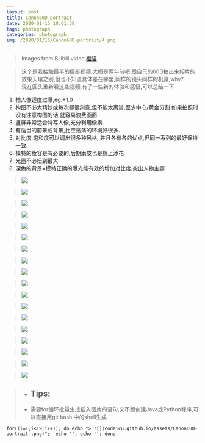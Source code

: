 ```yaml
---
layout: post
title: Canon60D-portrait
date: 2020-01-15 10:01:38
tags: photograph
categories: photograph
img: /2020/01/15/Canon60D-portrait/4.png
---
```


> Images from Bilibili video [橙猫](https://www.bilibili.com/video/av22703778?from=search&seid=5356229483871099513).

> 这个是我接触最早的摄影视频,大概是两年前吧.跟自己的60D拍出来相片的效果天壤之别,但也不知道具体差在哪里,同样的镜头同样的机身,why?  
> 现在回头重新看这些视频,有了一些新的体验和感悟,可以总结一下
 1. 拍人像适度过曝,eg.+1.0
 2. 构图不必太精妙或每次都很刻意,但不能太离谱,至少中心/黄金分割.如果拍照时没有注意构图的话,就容易浪费画面.
 3. 竖屏非常适合特写人像,充分利用像素.
 4. 有适当的前景或背景,比空荡荡的环境好很多.
 5. 对比度,饱和度可以调出很多种风格, 并且各有各的优点,但同一系列的最好保持一致.
 6. 模特的妆容是有必要的,后期磨皮也是锦上添花
 7. 光圈不必扭到最大
 8. 深色的背景+模特正确的曝光能有效的增加对比度,突出人物主题


> ![](codeicu.github.io/assets/Canon60D-portrait/1.png)


> ![](codeicu.github.io/assets/Canon60D-portrait/2.png)


> ![](codeicu.github.io/assets/Canon60D-portrait/3.png)


> ![](codeicu.github.io/assets/Canon60D-portrait/4.png)


> ![](codeicu.github.io/assets/Canon60D-portrait/5.png)


> ![](codeicu.github.io/assets/Canon60D-portrait/6.png)


> ![](codeicu.github.io/assets/Canon60D-portrait/7.png)


> ![](codeicu.github.io/assets/Canon60D-portrait/8.png)


> ![](codeicu.github.io/assets/Canon60D-portrait/9.png)


> ![](codeicu.github.io/assets/Canon60D-portrait/10.png)


> ![](codeicu.github.io/assets/Canon60D-portrait/11.png)


> ![](codeicu.github.io/assets/Canon60D-portrait/12.png)


> ![](codeicu.github.io/assets/Canon60D-portrait/13.png)


> ![](codeicu.github.io/assets/Canon60D-portrait/14.png)


> ![](codeicu.github.io/assets/Canon60D-portrait/15.png)


> ![](codeicu.github.io/assets/Canon60D-portrait/16.png)


> ![](codeicu.github.io/assets/Canon60D-portrait/17.png)


> ![](codeicu.github.io/assets/Canon60D-portrait/18.png)


>- ## Tips: 
>- 需要for循环批量生成插入图片的语句,又不想创建Java或Python程序,可以直接用git bash 中的shell生成.

`for((i=1;i<19;i++)); do echo "> ![](codeicu.github.io/assets/Canon60D-portrait-.png)";  echo ''; echo ''; done`

